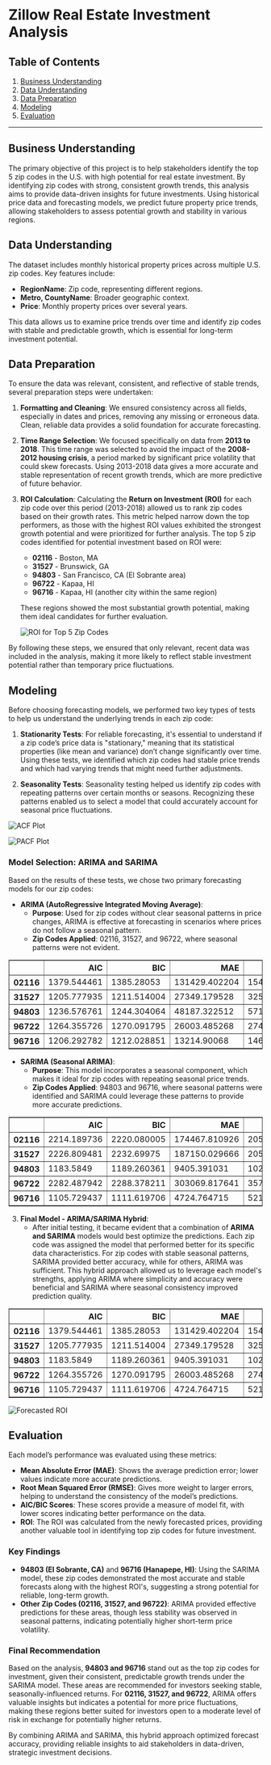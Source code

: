 # Zillow Real Estate Investment Analysis

## Table of Contents
1. [Business Understanding](#business-understanding)
2. [Data Understanding](#data-understanding)
3. [Data Preparation](#data-preparation)
4. [Modeling](#modeling)
5. [Evaluation](#evaluation)

---

## Business Understanding
The primary objective of this project is to help stakeholders identify the top 5 zip codes in the U.S. with high potential for real estate investment. By identifying zip codes with strong, consistent growth trends, this analysis aims to provide data-driven insights for future investments. Using historical price data and forecasting models, we predict future property price trends, allowing stakeholders to assess potential growth and stability in various regions.

## Data Understanding
The dataset includes monthly historical property prices across multiple U.S. zip codes. Key features include:
- **RegionName**: Zip code, representing different regions.
- **Metro, CountyName**: Broader geographic context.
- **Price**: Monthly property prices over several years.

This data allows us to examine price trends over time and identify zip codes with stable and predictable growth, which is essential for long-term investment potential.

## Data Preparation
To ensure the data was relevant, consistent, and reflective of stable trends, several preparation steps were undertaken:

1. **Formatting and Cleaning**: We ensured consistency across all fields, especially in dates and prices, removing any missing or erroneous data. Clean, reliable data provides a solid foundation for accurate forecasting.

2. **Time Range Selection**: We focused specifically on data from **2013 to 2018**. This time range was selected to avoid the impact of the **2008-2012 housing crisis**, a period marked by significant price volatility that could skew forecasts. Using 2013-2018 data gives a more accurate and stable representation of recent growth trends, which are more predictive of future behavior.

3. **ROI Calculation**: Calculating the **Return on Investment (ROI)** for each zip code over this period (2013-2018) allowed us to rank zip codes based on their growth rates. This metric helped narrow down the top performers, as those with the highest ROI values exhibited the strongest growth potential and were prioritized for further analysis. The top 5 zip codes identified for potential investment based on ROI were:

   * **02116** - Boston, MA
   * **31527** - Brunswick, GA
   * **94803** - San Francisco, CA (El Sobrante area)
   * **96722** - Kapaa, HI
   * **96716** - Kapaa, HI (another city within the same region)

   These regions showed the most substantial growth potential, making them ideal candidates for further evaluation.

   ![ROI for Top 5 Zip Codes](images/ROI%20top%205.png)

By following these steps, we ensured that only relevant, recent data was included in the analysis, making it more likely to reflect stable investment potential rather than temporary price fluctuations.

## Modeling

Before choosing forecasting models, we performed two key types of tests to help us understand the underlying trends in each zip code:

1. **Stationarity Tests**: For reliable forecasting, it's essential to understand if a zip code’s price data is "stationary," meaning that its statistical properties (like mean and variance) don’t change significantly over time. Using these tests, we identified which zip codes had stable price trends and which had varying trends that might need further adjustments.

2. **Seasonality Tests**: Seasonality testing helped us identify zip codes with repeating patterns over certain months or seasons. Recognizing these patterns enabled us to select a model that could accurately account for seasonal price fluctuations.


  ![ACF Plot](images/ACF.png)

  ![PACF Plot](images/PACF.png)

### Model Selection: ARIMA and SARIMA
Based on the results of these tests, we chose two primary forecasting models for our zip codes:

- **ARIMA (AutoRegressive Integrated Moving Average)**:
   - **Purpose**: Used for zip codes without clear seasonal patterns in price changes, ARIMA is effective at forecasting in scenarios where prices do not follow a seasonal pattern.
   - **Zip Codes Applied**: 02116, 31527, and 96722, where seasonal patterns were not evident.
<div>
<style scoped>
    .dataframe tbody tr th:only-of-type {
        vertical-align: middle;
    }

    .dataframe tbody tr th {
        vertical-align: top;
    }

    .dataframe thead th {
        text-align: right;
    }
</style>
<table border="1" class="dataframe">
  <thead>
    <tr style="text-align: right;">
      <th></th>
      <th>AIC</th>
      <th>BIC</th>
      <th>MAE</th>
      <th>RMSE</th>
    </tr>
  </thead>
  <tbody>
    <tr>
      <th>02116</th>
      <td>1379.544461</td>
      <td>1385.28053</td>
      <td>131429.402204</td>
      <td>154045.574038</td>
    </tr>
    <tr>
      <th>31527</th>
      <td>1205.777935</td>
      <td>1211.514004</td>
      <td>27349.179528</td>
      <td>32599.626008</td>
    </tr>
    <tr>
      <th>94803</th>
      <td>1236.576761</td>
      <td>1244.304064</td>
      <td>48187.322512</td>
      <td>57127.774485</td>
    </tr>
    <tr>
      <th>96722</th>
      <td>1264.355726</td>
      <td>1270.091795</td>
      <td>26003.485268</td>
      <td>27494.607017</td>
    </tr>
    <tr>
      <th>96716</th>
      <td>1206.292782</td>
      <td>1212.028851</td>
      <td>13214.90068</td>
      <td>14606.332226</td>
    </tr>
  </tbody>
</table>
</div>

- **SARIMA (Seasonal ARIMA)**:
   - **Purpose**: This model incorporates a seasonal component, which makes it ideal for zip codes with repeating seasonal price trends.
   - **Zip Codes Applied**: 94803 and 96716, where seasonal patterns were identified and SARIMA could leverage these patterns to provide more accurate predictions.

<div>
<style scoped>
    .dataframe tbody tr th:only-of-type {
        vertical-align: middle;
    }

    .dataframe tbody tr th {
        vertical-align: top;
    }

    .dataframe thead th {
        text-align: right;
    }
</style>
<table border="1" class="dataframe">
  <thead>
    <tr style="text-align: right;">
      <th></th>
      <th>AIC</th>
      <th>BIC</th>
      <th>MAE</th>
      <th>RMSE</th>
    </tr>
  </thead>
  <tbody>
    <tr>
      <th>02116</th>
      <td>2214.189736</td>
      <td>2220.080005</td>
      <td>174467.810926</td>
      <td>205148.185504</td>
    </tr>
    <tr>
      <th>31527</th>
      <td>2226.809481</td>
      <td>2232.69975</td>
      <td>187150.029666</td>
      <td>205726.753305</td>
    </tr>
    <tr>
      <th>94803</th>
      <td>1183.5849</td>
      <td>1189.260361</td>
      <td>9405.391031</td>
      <td>10256.884473</td>
    </tr>
    <tr>
      <th>96722</th>
      <td>2282.487942</td>
      <td>2288.378211</td>
      <td>303069.817641</td>
      <td>357247.531844</td>
    </tr>
    <tr>
      <th>96716</th>
      <td>1105.729437</td>
      <td>1111.619706</td>
      <td>4724.764715</td>
      <td>5217.629845</td>
    </tr>
  </tbody>
</table>
</div>


3. **Final Model - ARIMA/SARIMA Hybrid**:
   - After initial testing, it became evident that a combination of **ARIMA and SARIMA** models would best optimize the predictions. Each zip code was assigned the model that performed better for its specific data characteristics. For zip codes with stable seasonal patterns, SARIMA provided better accuracy, while for others, ARIMA was sufficient. This hybrid approach allowed us to leverage each model's strengths, applying ARIMA where simplicity and accuracy were beneficial and SARIMA where seasonal consistency improved prediction quality.

<div>
<style scoped>
    .dataframe tbody tr th:only-of-type {
        vertical-align: middle;
    }

    .dataframe tbody tr th {
        vertical-align: top;
    }

    .dataframe thead th {
        text-align: right;
    }
</style>
<table border="1" class="dataframe">
  <thead>
    <tr style="text-align: right;">
      <th></th>
      <th>AIC</th>
      <th>BIC</th>
      <th>MAE</th>
      <th>RMSE</th>
      <th>ROI (%)</th>
    </tr>
  </thead>
  <tbody>
    <tr>
      <th>02116</th>
      <td>1379.544461</td>
      <td>1385.28053</td>
      <td>131429.402204</td>
      <td>154045.574038</td>
      <td>0.126311</td>
    </tr>
    <tr>
      <th>31527</th>
      <td>1205.777935</td>
      <td>1211.514004</td>
      <td>27349.179528</td>
      <td>32599.626008</td>
      <td>0.257387</td>
    </tr>
    <tr>
      <th>94803</th>
      <td>1183.5849</td>
      <td>1189.260361</td>
      <td>9405.391031</td>
      <td>10256.884473</td>
      <td>13.357224</td>
    </tr>
    <tr>
      <th>96722</th>
      <td>1264.355726</td>
      <td>1270.091795</td>
      <td>26003.485268</td>
      <td>27494.607017</td>
      <td>0.017283</td>
    </tr>
    <tr>
      <th>96716</th>
      <td>1105.729437</td>
      <td>1111.619706</td>
      <td>4724.764715</td>
      <td>5217.629845</td>
      <td>1.565792</td>
    </tr>
  </tbody>
</table>
</div>

![Forecasted ROI](Images/ROI%20Forecasted.png)

## Evaluation
Each model’s performance was evaluated using these metrics:
- **Mean Absolute Error (MAE)**: Shows the average prediction error; lower values indicate more accurate predictions.
- **Root Mean Squared Error (RMSE)**: Gives more weight to larger errors, helping to understand the consistency of the model’s predictions.
- **AIC/BIC Scores**: These scores provide a measure of model fit, with lower scores indicating better performance on the data.
- **ROI**: The ROI was calculated from the newly forecasted prices, providing another valuable tool in identifying top zip codes for future investment.

### Key Findings
- **94803 (El Sobrante, CA)** and **96716 (Hanapepe, HI)**: Using the SARIMA model, these zip codes demonstrated the most accurate and stable forecasts along with the highest ROI's, suggesting a strong potential for reliable, long-term growth.
- **Other Zip Codes (02116, 31527, and 96722)**: ARIMA provided effective predictions for these areas, though less stability was observed in seasonal patterns, indicating potentially higher short-term price volatility.

### Final Recommendation
Based on the analysis, **94803 and 96716** stand out as the top zip codes for investment, given their consistent, predictable growth trends under the SARIMA model. These areas are recommended for investors seeking stable, seasonally-influenced returns. For **02116, 31527, and 96722**, ARIMA offers valuable insights but indicates a potential for more price fluctuations, making these regions better suited for investors open to a moderate level of risk in exchange for potentially higher returns.

By combining ARIMA and SARIMA, this hybrid approach optimized forecast accuracy, providing reliable insights to aid stakeholders in data-driven, strategic investment decisions.
